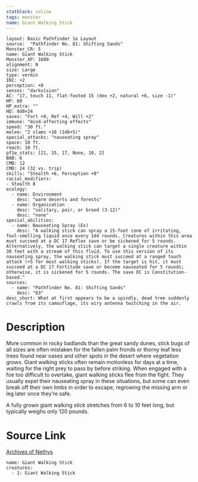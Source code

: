 ```yaml
---
statblock: inline
tags: monster
name: Giant Walking Stick
---
```

```statblock
layout: Basic Pathfinder 1e Layout
source:  "Pathfinder No. 81: Shifting Sands"
Monster_CR: 5
name: Giant Walking Stick
Monster_XP: 1600
alignment: N
size: Large
type: vermin
INI: +2
perception: +0
senses: "darkvision"
AC: "17, touch 11, flat-footed 15 (dex +2, natural +6, size -1)"
HP: 60
HP_extra: ""
HD: 8d8+24
saves: "Fort +9, Ref +4, Will +2"
immune: "mind-affecting effects"
speed: "30 ft."
melee: "2 slams +10 (1d6+5)"
special_attacks: "nauseating spray"
space: 10 ft.
reach: 10 ft.
pf1e_stats: [21, 15, 17, None, 10, 2]
BAB: 6
CMB: 12
CMD: 24 (32 vs. trip)
skills: "Stealth +6, Perception +0"
racial_modifiers:
- Stealth 8
ecology:
  - name: Environment
    desc: "warm deserts and forests"
  - name: Organisation
    desc: "solitary, pair, or brood (3-12)"
    desc: "none"
special_abilities:
  - name: Nauseating Spray (Ex)
    desc: "A walking stick can spray a 15-foot cone of irritating, foul-smelling liquid once every 1d4 rounds. Creatures within this area must succeed at a DC 17 Reflex save or be sickened for 5 rounds. Alternatively, the walking stick can target a single creature within 30 feet with a stream of this fluid. To use this version of its nauseating spray, the walking stick must succeed at a ranged touch attack (+5 for most walking sticks). If the target is hit, it must succeed at a DC 17 Fortitude save or become nauseated for 5 rounds; otherwise, it is sickened for 5 rounds. The save DC is Constitution-based."
sources:
  - name: "Pathfinder No. 81: Shifting Sands"
    desc: "83"
desc_short: What at first appears to be a spindly, dead tree suddenly crawls from its camouflage, its wiry antenna twitching in the air.
```
# Description
More common in rocky badlands than the great sandy dunes, stick bugs of all sizes are often mistaken for the fallen palm fronds or thorny leaf less trees found near oases and other spots in the desert where vegetation grows. Giant walking sticks often remain motionless for days at a time, waiting for the right prey to pass by before striking. When engaged with a foe too difficult to overtake, giant walking sticks flee from the fight. They usually expel their nauseating spray in these situations, but some can even break off their own limbs in order to escape, regrowing the missing arm or leg later once they’re safe.

A fully grown giant walking stick stretches from 6 to 10 feet long, but typically weighs only 120 pounds.
# Source Link
[Archives of Nethys](https://aonprd.com/MonsterDisplay.aspx?ItemName=Giant%20Walking%20Stick)
```encounter-table
name: Giant Walking Stick
creatures:
  - 1: Giant Walking Stick
```
